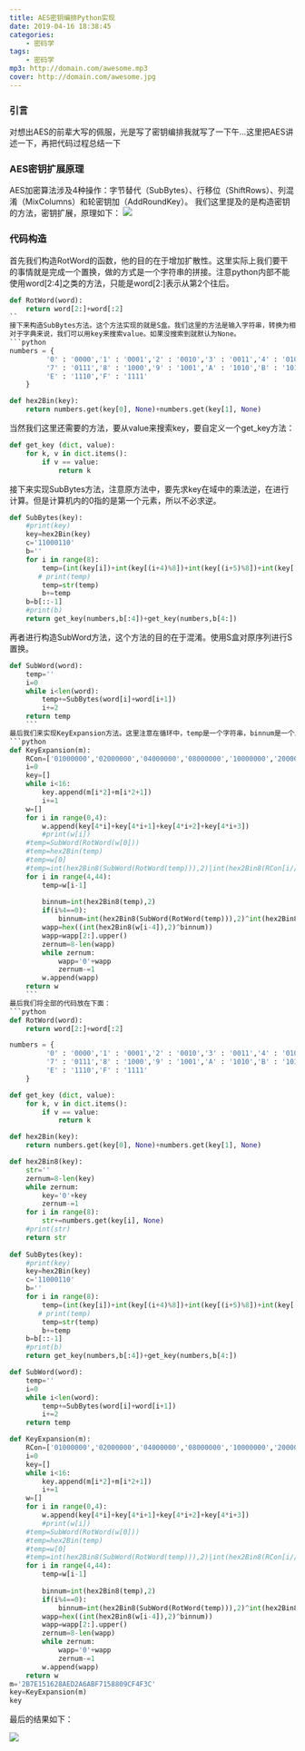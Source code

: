 ```yaml
---
title: AES密钥编排Python实现
date: 2019-04-16 18:38:45
categories:
    - 密码学
tags: 
    - 密码学
mp3: http://domain.com/awesome.mp3
cover: http://domain.com/awesome.jpg
---
```



### 引言
对想出AES的前辈大写的佩服，光是写了密钥编排我就写了一下午…这里把AES讲述一下，再把代码过程总结一下

### AES密钥扩展原理
AES加密算法涉及4种操作：字节替代（SubBytes）、行移位（ShiftRows）、列混淆（MixColumns）和轮密钥加（AddRoundKey）。
我们这里提及的是构造密钥的方法，密钥扩展，原理如下：
![](https://s2.ax1x.com/2019/04/26/EnZj1A.png)

### 代码构造
首先我们构造RotWord的函数，他的目的在于增加扩散性。这里实际上我们要干的事情就是完成一个置换，做的方式是一个字符串的拼接。注意python内部不能使用word[2:4]之类的方法，只能是word[2:]表示从第2个往后。
```python
def RotWord(word):
    return word[2:]+word[:2]
``
接下来构造SubBytes方法。这个方法实现的就是S盒。我们这里的方法是输入字符串，转换为相应的十六进制的字符。Python里不能使用switch方法，只能用字典进行搜索。
对于字典来说，我们可以用key来搜索value。如果没搜索到就默认为None。
```python
numbers = {
         '0' : '0000','1' : '0001','2' : '0010','3' : '0011','4' : '0100','5' : '0101','6' : '0110',
         '7' : '0111','8' : '1000','9' : '1001','A' : '1010','B' : '1011','C' : '1100','D' : '1101',
         'E' : '1110','F' : '1111'
    }

def hex2Bin(key):
    return numbers.get(key[0], None)+numbers.get(key[1], None)
```
当然我们这里还需要的方法，要从value来搜索key，要自定义一个get_key方法：
```python
def get_key (dict, value):
    for k, v in dict.items():
        if v == value:
            return k
```
接下来实现SubBytes方法，注意原方法中，要先求key在域中的乘法逆，在进行计算。但是计算机内的0指的是第一个元素，所以不必求逆。
```python
def SubBytes(key):
    #print(key)
    key=hex2Bin(key)
    c='11000110'
    b=''
    for i in range(8):
        temp=(int(key[i])+int(key[(i+4)%8])+int(key[(i+5)%8])+int(key[(i+6)%8])+int(key[(i+7)%8])+int(c[i]))%2
       # print(temp)
        temp=str(temp)
        b+=temp
    b=b[::-1]
    #print(b)
    return get_key(numbers,b[:4])+get_key(numbers,b[4:])
```
再者进行构造SubWord方法，这个方法的目的在于混淆。使用S盒对原序列进行S置换。
```python
def SubWord(word):
    temp=''
    i=0
    while i<len(word):
        temp+=SubBytes(word[i]+word[i+1])
        i+=2
    return temp
    ```
最后我们来实现KeyExpansion方法。这里注意在循环中，temp是一个字符串，binnum是一个二进制数。注意不能将二者混用，因为不是每一次temp的值是更新的，在实践中就会出现问题。
```python
def KeyExpansion(m):
    RCon=['01000000','02000000','04000000','08000000','10000000','20000000','40000000','80000000','1B000000','36000000']
    i=0
    key=[]
    while i<16:
        key.append(m[i*2]+m[i*2+1])
        i+=1
    w=[]
    for i in range(0,4):
        w.append(key[4*i]+key[4*i+1]+key[4*i+2]+key[4*i+3])
        #print(w[i])
    #temp=SubWord(RotWord(w[0]))
    #temp=hex2Bin(temp)
    #temp=w[0]
    #temp=int(hex2Bin8(SubWord(RotWord(temp))),2)|int(hex2Bin8(RCon[i//4-1]),2)
    for i in range(4,44):
        temp=w[i-1]
        
        binnum=int(hex2Bin8(temp),2)
        if(i%4==0):
            binnum=int(hex2Bin8(SubWord(RotWord(temp))),2)^int(hex2Bin8(RCon[i//4-1]),2)
        wapp=hex((int(hex2Bin8(w[i-4]),2)^binnum))
        wapp=wapp[2:].upper()
        zernum=8-len(wapp)
        while zernum:
            wapp='0'+wapp
            zernum-=1
        w.append(wapp)
    return w
    ```
最后我们将全部的代码放在下面：
```python
def RotWord(word):
    return word[2:]+word[:2]

numbers = {
         '0' : '0000','1' : '0001','2' : '0010','3' : '0011','4' : '0100','5' : '0101','6' : '0110',
         '7' : '0111','8' : '1000','9' : '1001','A' : '1010','B' : '1011','C' : '1100','D' : '1101',
         'E' : '1110','F' : '1111'
    }

def get_key (dict, value):
    for k, v in dict.items():
        if v == value:
            return k

def hex2Bin(key):
    return numbers.get(key[0], None)+numbers.get(key[1], None)

def hex2Bin8(key):
    str=''
    zernum=8-len(key)
    while zernum:
        key='0'+key
        zernum-=1
    for i in range(8):
        str+=numbers.get(key[i], None)
    #print(str)
    return str
    
def SubBytes(key):
    #print(key)
    key=hex2Bin(key)
    c='11000110'
    b=''
    for i in range(8):
        temp=(int(key[i])+int(key[(i+4)%8])+int(key[(i+5)%8])+int(key[(i+6)%8])+int(key[(i+7)%8])+int(c[i]))%2
       # print(temp)
        temp=str(temp)
        b+=temp
    b=b[::-1]
    #print(b)
    return get_key(numbers,b[:4])+get_key(numbers,b[4:])

def SubWord(word):
    temp=''
    i=0
    while i<len(word):
        temp+=SubBytes(word[i]+word[i+1])
        i+=2
    return temp

def KeyExpansion(m):
    RCon=['01000000','02000000','04000000','08000000','10000000','20000000','40000000','80000000','1B000000','36000000']
    i=0
    key=[]
    while i<16:
        key.append(m[i*2]+m[i*2+1])
        i+=1
    w=[]
    for i in range(0,4):
        w.append(key[4*i]+key[4*i+1]+key[4*i+2]+key[4*i+3])
        #print(w[i])
    #temp=SubWord(RotWord(w[0]))
    #temp=hex2Bin(temp)
    #temp=w[0]
    #temp=int(hex2Bin8(SubWord(RotWord(temp))),2)|int(hex2Bin8(RCon[i//4-1]),2)
    for i in range(4,44):
        temp=w[i-1]
        
        binnum=int(hex2Bin8(temp),2)
        if(i%4==0):
            binnum=int(hex2Bin8(SubWord(RotWord(temp))),2)^int(hex2Bin8(RCon[i//4-1]),2)
        wapp=hex((int(hex2Bin8(w[i-4]),2)^binnum))
        wapp=wapp[2:].upper()
        zernum=8-len(wapp)
        while zernum:
            wapp='0'+wapp
            zernum-=1
        w.append(wapp)
    return w
m='2B7E151628AED2A6ABF7158809CF4F3C'
key=KeyExpansion(m)
key
```
最后的结果如下：

![](https://s2.ax1x.com/2019/04/26/EnZ7TO.png)